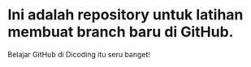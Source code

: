 # Ini adalah repository untuk latihan membuat branch baru di GitHub.
Belajar GitHub di Dicoding itu seru banget!
